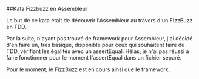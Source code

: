 ##Kata Fizzbuzz en Assembleur

Le but de ce kata était de découvrir l'Assembleur au travers d'un FizzBuzz en TDD.

Par la suite, n'ayant pas trouvé de framework pour Assembleur, j'ai décidé d'en faire un, très basique, disponible pour ceux qui souhaitent faire du TDD, vérifiant les égalités avec un assertEqual. Hélas, je n'ai pas réussi à faire fonctionner pour le moment l'assertEqual dans un fichier séparé.

Pour le moment, le FizzBuzz est en cours ainsi que le framework.
